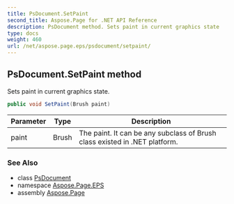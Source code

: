 ```yaml
---
title: PsDocument.SetPaint
second_title: Aspose.Page for .NET API Reference
description: PsDocument method. Sets paint in current graphics state
type: docs
weight: 460
url: /net/aspose.page.eps/psdocument/setpaint/
---
```

## PsDocument.SetPaint method

Sets paint in current graphics state.

```csharp
public void SetPaint(Brush paint)
```

| Parameter | Type | Description |
| --- | --- | --- |
| paint | Brush | The paint. It can be any subclass of Brush class existed in .NET platform. |

### See Also

* class [PsDocument](../)
* namespace [Aspose.Page.EPS](../../psdocument/)
* assembly [Aspose.Page](../../../)


